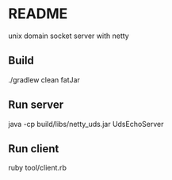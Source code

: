 # README
 unix domain socket server with netty
 
## Build
 ./gradlew clean fatJar

## Run server
 java -cp build/libs/netty_uds.jar UdsEchoServer

## Run client
 ruby tool/client.rb

